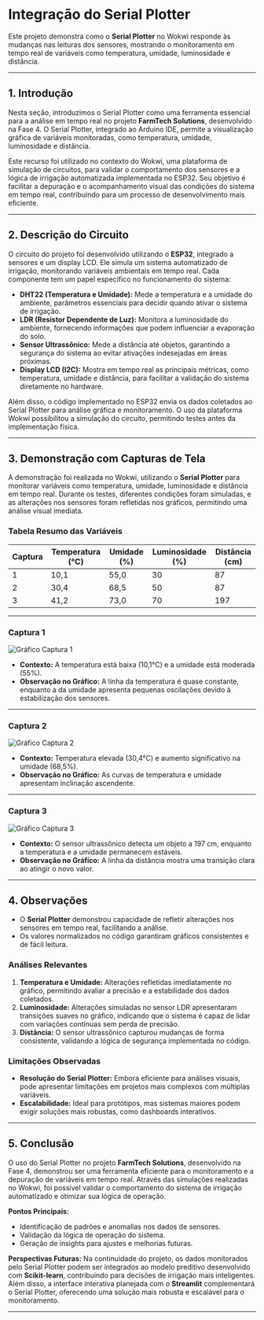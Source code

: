 # **Integração do Serial Plotter**

Este projeto demonstra como o **Serial Plotter** no Wokwi responde às mudanças nas leituras dos sensores, mostrando o monitoramento em tempo real de variáveis como temperatura, umidade, luminosidade e distância.

---

## **1. Introdução**

Nesta seção, introduzimos o Serial Plotter como uma ferramenta essencial para a análise em tempo real no projeto **FarmTech Solutions**, desenvolvido na Fase 4. O Serial Plotter, integrado ao Arduino IDE, permite a visualização gráfica de variáveis monitoradas, como temperatura, umidade, luminosidade e distância.

Este recurso foi utilizado no contexto do Wokwi, uma plataforma de simulação de circuitos, para validar o comportamento dos sensores e a lógica de irrigação automatizada implementada no ESP32. Seu objetivo é facilitar a depuração e o acompanhamento visual das condições do sistema em tempo real, contribuindo para um processo de desenvolvimento mais eficiente.

---

## **2. Descrição do Circuito**

O circuito do projeto foi desenvolvido utilizando o **ESP32**, integrado a sensores e um display LCD. Ele simula um sistema automatizado de irrigação, monitorando variáveis ambientais em tempo real. Cada componente tem um papel específico no funcionamento do sistema:

- **DHT22 (Temperatura e Umidade):** Mede a temperatura e a umidade do ambiente, parâmetros essenciais para decidir quando ativar o sistema de irrigação.
- **LDR (Resistor Dependente de Luz):** Monitora a luminosidade do ambiente, fornecendo informações que podem influenciar a evaporação do solo.
- **Sensor Ultrassônico:** Mede a distância até objetos, garantindo a segurança do sistema ao evitar ativações indesejadas em áreas próximas.
- **Display LCD (I2C):** Mostra em tempo real as principais métricas, como temperatura, umidade e distância, para facilitar a validação do sistema diretamente no hardware.

Além disso, o código implementado no ESP32 envia os dados coletados ao Serial Plotter para análise gráfica e monitoramento. O uso da plataforma Wokwi possibilitou a simulação do circuito, permitindo testes antes da implementação física.

---

## **3. Demonstração com Capturas de Tela**

A demonstração foi realizada no Wokwi, utilizando o **Serial Plotter** para monitorar variáveis como temperatura, umidade, luminosidade e distância em tempo real. Durante os testes, diferentes condições foram simuladas, e as alterações nos sensores foram refletidas nos gráficos, permitindo uma análise visual imediata.

### **Tabela Resumo das Variáveis**

| **Captura** | **Temperatura (°C)** | **Umidade (%)** | **Luminosidade (%)** | **Distância (cm)** |
|-------------|-----------------------|------------------|-----------------------|--------------------|
| 1           | 10,1                 | 55,0             | 30                    | 87                 |
| 2           | 30,4                 | 68,5             | 50                    | 87                 |
| 3           | 41,2                 | 73,0             | 70                    | 197                |

---

### **Captura 1**
![Gráfico Captura 1](imagens/captura1.png) <!-- Substituir pelo link correto da imagem -->
- **Contexto:** A temperatura está baixa (10,1°C) e a umidade está moderada (55%).
- **Observação no Gráfico:** A linha da temperatura é quase constante, enquanto a da umidade apresenta pequenas oscilações devido à estabilização dos sensores.

---

### **Captura 2**
![Gráfico Captura 2](imagens/captura2.png) <!-- Substituir pelo link correto da imagem -->
- **Contexto:** Temperatura elevada (30,4°C) e aumento significativo na umidade (68,5%).
- **Observação no Gráfico:** As curvas de temperatura e umidade apresentam inclinação ascendente.

---

### **Captura 3**
![Gráfico Captura 3](imagens/captura3.png) <!-- Substituir pelo link correto da imagem -->
- **Contexto:** O sensor ultrassônico detecta um objeto a 197 cm, enquanto a temperatura e a umidade permanecem estáveis.
- **Observação no Gráfico:** A linha da distância mostra uma transição clara ao atingir o novo valor.

---

## **4. Observações**

- O **Serial Plotter** demonstrou capacidade de refletir alterações nos sensores em tempo real, facilitando a análise.
- Os valores normalizados no código garantiram gráficos consistentes e de fácil leitura.

### **Análises Relevantes**
1. **Temperatura e Umidade:** Alterações refletidas imediatamente no gráfico, permitindo avaliar a precisão e a estabilidade dos dados coletados.
2. **Luminosidade:** Alterações simuladas no sensor LDR apresentaram transições suaves no gráfico, indicando que o sistema é capaz de lidar com variações contínuas sem perda de precisão.
3. **Distância:** O sensor ultrassônico capturou mudanças de forma consistente, validando a lógica de segurança implementada no código.

### **Limitações Observadas**
- **Resolução do Serial Plotter:** Embora eficiente para análises visuais, pode apresentar limitações em projetos mais complexos com múltiplas variáveis.
- **Escalabilidade:** Ideal para protótipos, mas sistemas maiores podem exigir soluções mais robustas, como dashboards interativos.

---

## **5. Conclusão**

O uso do Serial Plotter no projeto **FarmTech Solutions**, desenvolvido na Fase 4, demonstrou ser uma ferramenta eficiente para o monitoramento e a depuração de variáveis em tempo real. Através das simulações realizadas no Wokwi, foi possível validar o comportamento do sistema de irrigação automatizado e otimizar sua lógica de operação.

**Pontos Principais:**
- Identificação de padrões e anomalias nos dados de sensores.
- Validação da lógica de operação do sistema.
- Geração de insights para ajustes e melhorias futuras.

**Perspectivas Futuras:**
Na continuidade do projeto, os dados monitorados pelo Serial Plotter podem ser integrados ao modelo preditivo desenvolvido com **Scikit-learn**, contribuindo para decisões de irrigação mais inteligentes. Além disso, a interface interativa planejada com o **Streamlit** complementará o Serial Plotter, oferecendo uma solução mais robusta e escalável para o monitoramento.

---